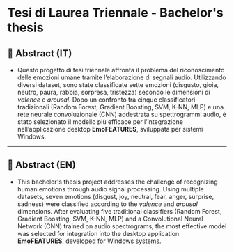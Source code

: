 # Tesi di Laurea Triennale - Bachelor's thesis

## 📄 Abstract (IT)

- Questo progetto di tesi triennale affronta il problema del riconoscimento delle emozioni umane tramite l’elaborazione di segnali audio. Utilizzando diversi dataset, sono state classificate sette emozioni (disgusto, gioia, neutro, paura, rabbia, sorpresa, tristezza) secondo le dimensioni di *valence* e *arousal*. Dopo un confronto tra cinque classificatori tradizionali (Random Forest, Gradient Boosting, SVM, K-NN, MLP) e una rete neurale convoluzionale (CNN) addestrata su spettrogrammi audio, è stato selezionato il modello più efficace per l’integrazione nell’applicazione desktop **EmoFEATURES**, sviluppata per sistemi Windows.

---

## 📄 Abstract (EN)

- This bachelor's thesis project addresses the challenge of recognizing human emotions through audio signal processing. Using multiple datasets, seven emotions (disgust, joy, neutral, fear, anger, surprise, sadness) were classified according to the *valence* and *arousal* dimensions. After evaluating five traditional classifiers (Random Forest, Gradient Boosting, SVM, K-NN, MLP) and a Convolutional Neural Network (CNN) trained on audio spectrograms, the most effective model was selected for integration into the desktop application **EmoFEATURES**, developed for Windows systems.
